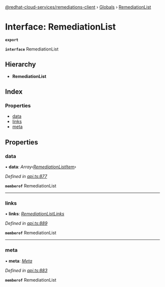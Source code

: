 [@redhat-cloud-services/remediations-client](../README.md) › [Globals](../globals.md) › [RemediationList](remediationlist.md)

# Interface: RemediationList

**`export`** 

**`interface`** RemediationList

## Hierarchy

* **RemediationList**

## Index

### Properties

* [data](remediationlist.md#data)
* [links](remediationlist.md#links)
* [meta](remediationlist.md#meta)

## Properties

###  data

• **data**: *Array‹[RemediationListItem](remediationlistitem.md)›*

*Defined in [api.ts:877](https://github.com/fhlavac/javascript-clients/blob/master/packages/remediations/api.ts#L877)*

**`memberof`** RemediationList

___

###  links

• **links**: *[RemediationListLinks](remediationlistlinks.md)*

*Defined in [api.ts:889](https://github.com/fhlavac/javascript-clients/blob/master/packages/remediations/api.ts#L889)*

**`memberof`** RemediationList

___

###  meta

• **meta**: *[Meta](meta.md)*

*Defined in [api.ts:883](https://github.com/fhlavac/javascript-clients/blob/master/packages/remediations/api.ts#L883)*

**`memberof`** RemediationList
